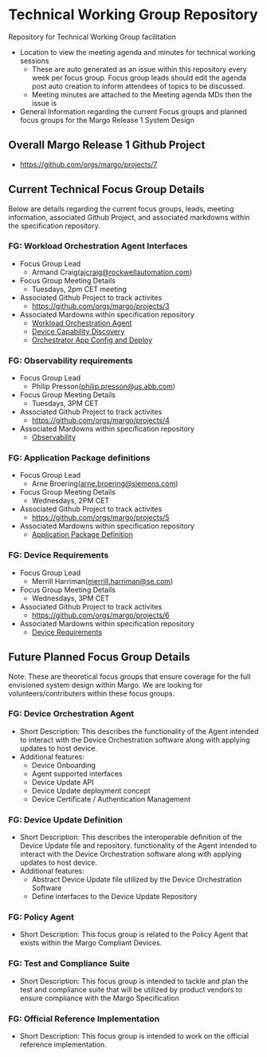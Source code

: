 # Technical Working Group Repository
Repository for Technical Working Group facilitation
* Location to view the meeting agenda and minutes for technical working sessions
    * These are auto generated as an issue within this repository every week per focus group. Focus group leads should edit the agenda post auto creation to inform attendees of topics to be discussed. 
    * Meeting minutes are attached to the Meeting agenda MDs then the issue is 
* General Information regarding the current Focus groups and planned focus groups for the Margo Release 1 System Design

## Overall Margo Release 1 Github Project
* https://github.com/orgs/margo/projects/7

## Current Technical Focus Group Details
Below are details regarding the current focus groups, leads, meeting information, associated Github Project, and associated markdowns within the specification repository. 

### FG: Workload Orchestration Agent Interfaces
* Focus Group Lead
    * Armand Craig(ajcraig@rockwellautomation.com)
* Focus Group Meeting Details
    * Tuesdays, 2pm CET meeting
* Associated Github Project to track activites
    * https://github.com/orgs/margo/projects/3 
* Associated Mardowns within specification repository
    * [Workload Orchestration Agent](https://github.com/margo/specification/blob/pre-draft/system-design/app-interoperability/workload-orchestration-agent.md)
    * [Device Capability Discovery](https://github.com/margo/specification/blob/pre-draft/system-design/app-interoperability/device-capability-discovery.md)
    * [Orchestrator App Config and Deploy](https://github.com/margo/specification/blob/pre-draft/system-design/app-interoperability/orchestator-app-config-deploy.md)
### FG: Observability requirements
* Focus Group Lead
    * Philip Presson(philip.presson@us.abb.com) 
* Focus Group Meeting Details
    * Tuesdays, 3PM CET
* Associated Github Project to track activites
    * https://github.com/orgs/margo/projects/4
* Associated Mardowns within specification repository
     * [Observability](https://github.com/margo/specification/blob/pre-draft/system-design/app-interoperability/observability.md)
### FG: Application Package definitions
* Focus Group Lead
    * Arne Broering(arne.broering@siemens.com)
* Focus Group Meeting Details
    * Wednesdays, 2PM CET
* Associated Github Project to track activites
    * https://github.com/orgs/margo/projects/5
* Associated Mardowns within specification repository
    * [Application Package Definition](https://github.com/margo/specification/blob/pre-draft/system-design/app-interoperability/application-package-definition.md)
### FG: Device Requirements
* Focus Group Lead
    * Merrill Harriman(merrill.harriman@se.com) 
* Focus Group Meeting Details
    * Wednesdays, 3PM CET
* Associated Github Project to track activites
    * https://github.com/orgs/margo/projects/6
* Associated Mardowns within specification repository
    * [Device Requirements](https://github.com/margo/specification/blob/pre-draft/system-design/device-interoperability/device-requirements.md)

## Future Planned Focus Group Details
Note: These are theoretical focus groups that ensure coverage for the full envisioned system design within Margo. We are looking for volunteers/contributers within these focus groups. 

### FG: Device Orchestration Agent
* Short Description: This describes the functionality of the Agent intended to interact with the Device Orchestration software along with applying updates to host device.
* Additional features:
    * Device Onboarding
    * Agent supported interfaces
    * Device Update API
    * Device Update deployment concept
    * Device Certificate / Authentication Management
### FG: Device Update Definition
* Short Description: This describes the interoperable definition of the Device Update file and repository. functionality of the Agent intended to interact with the Device Orchestration software along with applying updates to host device.
* Additional features:
    * Abstract Device Update file utilized by the Device Orchestration Software
    * Define interfaces to the Device Update Repository
### FG: Policy Agent
* Short Description: This focus group is related to the Policy Agent that exists within the Margo Compliant Devices. 
### FG: Test and Compliance Suite
* Short Description: This focus group is intended to tackle and plan the test and compliance suite that will be utilized by product vendors to ensure compliance with the Margo Specification
### FG: Official Reference Implementation
* Short Description: This focus group is intended to work on the official reference implementation.


